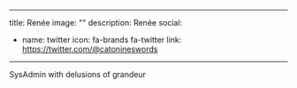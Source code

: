 
---
title: Renée
image: ""
description: Renée
social:


  - name: twitter
    icon: fa-brands fa-twitter
    link: https://twitter.com/@catonineswords



---

SysAdmin with delusions of grandeur